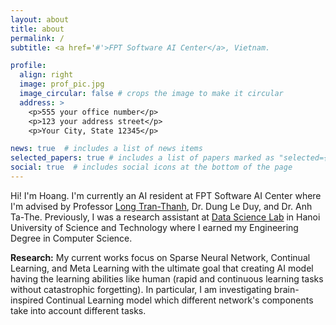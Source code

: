 ```yaml
---
layout: about
title: about
permalink: /
subtitle: <a href='#'>FPT Software AI Center</a>, Vietnam.

profile:
  align: right
  image: prof_pic.jpg
  image_circular: false # crops the image to make it circular
  address: >
    <p>555 your office number</p>
    <p>123 your address street</p>
    <p>Your City, State 12345</p>

news: true  # includes a list of news items
selected_papers: true # includes a list of papers marked as "selected={true}"
social: true  # includes social icons at the bottom of the page
---
```

Hi! I'm Hoang. I'm currently an AI resident at FPT Software AI Center where I'm advised by Professor [Long Tran-Thanh](https://warwick.ac.uk/fac/sci/dcs/people/long_tran-thanh/), Dr. Dung Le Duy, and Dr. Anh Ta-The. Previously, I was a research assistant at [Data Science Lab](http://ds.soict.hust.edu.vn/) in Hanoi University of Science and Technology where I earned my Engineering Degree in Computer Science. 

**Research:** My current works focus on Sparse Neural Network, Continual Learning, and Meta Learning with the ultimate goal that creating AI model having the learning abilities like human (rapid and continuous learning tasks without catastrophic forgetting). In particular, I am investigating brain-inspired Continual Learning model which different network's components take into account different tasks.
